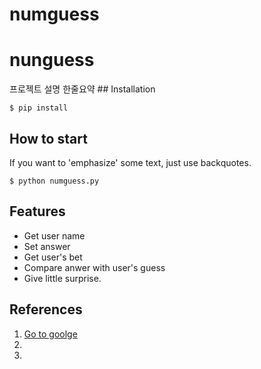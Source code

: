 # numguess
<h1>nunguess</h1>
프로젝트 설명 한줄요약
## Installation

```shell
$ pip install
```

## How to start

If you want to 'emphasize' some text, just use backquotes.

```shell
$ python numguess.py
```

## Features

- Get user name
- Set answer
- Get user's bet
- Compare anwer with user's guess
- Give little surprise.

## References

1. [Go to goolge](https://www.google.com/)
2.
3.
